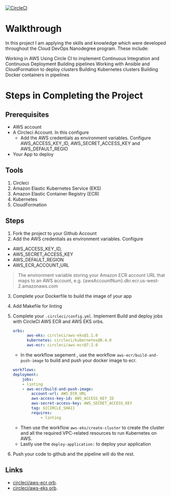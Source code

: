[![CircleCI](https://circleci.com/gh/Muchezz/Covid19-analysis/tree/main.svg?style=svg)](https://circleci.com/gh/Muchezz/Covid19-analysis/tree/main)

# Walkthrough
In this project I am applying the skills and knowledge which were developed throughout the Cloud DevOps Nanodegree program. These include:

Working in AWS
Using Circle CI to implement Continuous Integration and Continuous Deployment
Building pipelines
Working with Ansible and CloudFormation to deploy clusters
Building Kubernetes clusters
Building Docker containers in pipelines

# Steps in Completing the Project 

## Prerequisites
- AWS account
- A Circleci Account. In this configure
    - Add the AWS credentials as environment variables. Configure AWS_ACCESS_KEY_ID, AWS_SECRET_ACCESS_KEY and AWS_DEFAULT_REGIO
- Your App to deploy

## Tools
1. Circleci
2. Amazon Elastic Kubernetes Service (EKS)
3. Amazon Elastic Container Registry (ECR)
4. Kubernetes
5. CloudFormation

## Steps
1. Fork the project to your Github Account
2. Add the AWS credentials as environment variables. Configure 
 
  - AWS_ACCESS_KEY_ID, 
  - AWS_SECRET_ACCESS_KEY 
  - AWS_DEFAULT_REGION
  - AWS_ECR_ACCOUNT_URL 
   > The environment variable storing your Amazon ECR account URL that maps to an AWS account, e.g. {awsAccountNum}.dkr.ecr.us-west-2.amazonaws.com
 
3. Complete your Dockerfile to build the image of your app
4. Add Makefile for linting
5. Complete your  ``` .circleci/config.yml ```. Implement Build and deploy jobs with CircleCI AWS ECR and AWS EKS orbs.

    ```yml 
    orbs:
          aws-eks: circleci/aws-eks@1.1.0
          kubernetes: circleci/kubernetes@0.4.0
          aws-ecr: circleci/aws-ecr@7.2.0  
    ```
    
    - In the workflow segement , use the workflow ```aws-ecr/build-and-push-image``` to build and push your docker image to ecr.
    ```yml
    workflows:
    deployment:
        jobs:
        - linting
        - aws-ecr/build-and-push-image:
            account-url: AWS_ECR_URL
            aws-access-key-id: AWS_ACCESS_KEY_ID
            aws-secret-access-key: AWS_SECRET_ACCESS_KEY
            tag: ${CIRCLE_SHA1}
            requires:
                - linting 
    ```

    - Then use the workflow ```aws-eks/create-cluster``` to create the cluster and all the required VPC-related resources to run Kubernetes on AWS.
    - Lastly use the ```deploy-application:``` to deploy your application
6. Push your code to github and the pipeline will do the rest.


## Links
- [circleci/aws-ecr orb](https://circleci.com/developer/orbs/orb/circleci/aws-ecr).
- [circleci/aws-eks orb](https://circleci.com/developer/orbs/orb/circleci/aws-eks).
